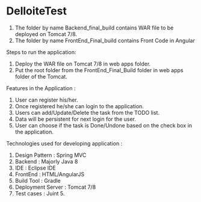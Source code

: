 # DelloiteTest
1. The folder by name Backend_final_build contains WAR file to be deployed on Tomcat 7/8.
2. The folder by name FrontEnd_Final_build contains Front Code in Angular

Steps to run the application:
1. Deploy the WAR file on Tomcat 7/8 in web apps folder.
2. Put the root folder from the FrontEnd_Final_Build folder in web apps folder of the Tomcat.

Features in the Application :
1. User can register his/her.
2. Once registered he/she can login to the application.
3. Users can add/Update/Delete the task from the TODO list.
4. Data will be persistent for next login for the user.
5. User can choose if the task is Done/Undone based on the check box in the application.

Technologies used for developing application :
1. Design Pattern : Spring MVC
2. Backend : Majorly Java 8
3. IDE : Eclipse IDE
4. FrontEnd : HTML/AngularJS
5. Build Tool : Gradle
6. Deployment Server : Tomcat 7/8
7. Test cases : Juint 5.